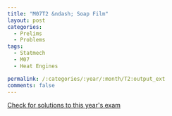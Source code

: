 ```yaml
---
title: "M07T2 &ndash; Soap Film"
layout: post
categories:
  - Prelims
  - Problems
tags:
  - Statmech
  - M07
  - Heat Engines

permalink: /:categories/:year/:month/T2:output_ext
comments: false
---
```

<object data="2007M2T.pdf" type="application/pdf" width="100%" height="500"></object>
<div class="message"><a href='https://princetonprelim.com/prelim/19/'>Check for solutions to this year's exam</a></div>